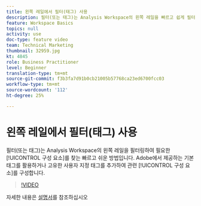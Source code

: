 ```yaml
---
title: 왼쪽 레일에서 필터(태그) 사용
description: 필터(또는 태그)는 Analysis Workspace의 왼쪽 레일을 빠르고 쉽게 필터링하여 필요한 구성 요소를 찾을 수 있는 방법입니다. Adobe에서 제공하는 기본 태그를 활용하거나 고유한 사용자 지정 태그를 추가하여 관련 구성 요소를 구성할 수 있습니다.
feature: Workspace Basics
topics: null
activity: use
doc-type: feature video
team: Technical Marketing
thumbnail: 32959.jpg
kt: 4845
role: Business Practitioner
level: Beginner
translation-type: tm+mt
source-git-commit: f3b3fa7d91b0cb21005b57768ca23ed6700fcc03
workflow-type: tm+mt
source-wordcount: '112'
ht-degree: 25%

---
```



# 왼쪽 레일에서 필터(태그) 사용

필터(또는 태그)는 Analysis Workspace의 왼쪽 레일을 필터링하여 필요한 [!UICONTROL 구성 요소]를 찾는 빠르고 쉬운 방법입니다. Adobe에서 제공하는 기본 태그를 활용하거나 고유한 사용자 지정 태그를 추가하여 관련 [!UICONTROL 구성 요소]를 구성합니다.

>[!VIDEO](https://video.tv.adobe.com/v/32959/?quality=12)

자세한 내용은 [설명서](https://docs.adobe.com/content/help/ko-KR/analytics/analyze/analysis-workspace/analysis-workspace-features.html)를 참조하십시오
